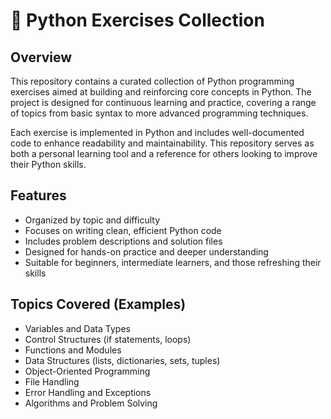 # 🐍 Python Exercises Collection

## Overview

This repository contains a curated collection of Python programming exercises aimed at building and reinforcing core concepts in Python. The project is designed for continuous learning and practice, covering a range of topics from basic syntax to more advanced programming techniques.

Each exercise is implemented in Python and includes well-documented code to enhance readability and maintainability. This repository serves as both a personal learning tool and a reference for others looking to improve their Python skills.

## Features

- Organized by topic and difficulty
- Focuses on writing clean, efficient Python code
- Includes problem descriptions and solution files
- Designed for hands-on practice and deeper understanding
- Suitable for beginners, intermediate learners, and those refreshing their skills

## Topics Covered (Examples)

- Variables and Data Types  
- Control Structures (if statements, loops)  
- Functions and Modules  
- Data Structures (lists, dictionaries, sets, tuples)  
- Object-Oriented Programming  
- File Handling  
- Error Handling and Exceptions  
- Algorithms and Problem Solving  
